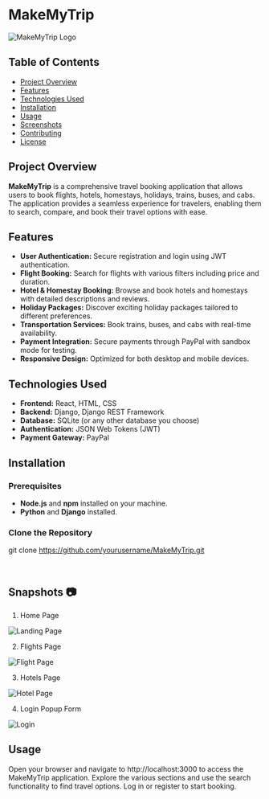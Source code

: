 # MakeMyTrip

![MakeMyTrip Logo](path/to/logo.png) <!-- Replace with actual path to logo image -->

## Table of Contents
- [Project Overview](#project-overview)
- [Features](#features)
- [Technologies Used](#technologies-used)
- [Installation](#installation)
- [Usage](#usage)
- [Screenshots](#screenshots)
- [Contributing](#contributing)
- [License](#license)

## Project Overview
**MakeMyTrip** is a comprehensive travel booking application that allows users to book flights, hotels, homestays, holidays, trains, buses, and cabs. The application provides a seamless experience for travelers, enabling them to search, compare, and book their travel options with ease.

## Features
- **User Authentication:** Secure registration and login using JWT authentication.
- **Flight Booking:** Search for flights with various filters including price and duration.
- **Hotel & Homestay Booking:** Browse and book hotels and homestays with detailed descriptions and reviews.
- **Holiday Packages:** Discover exciting holiday packages tailored to different preferences.
- **Transportation Services:** Book trains, buses, and cabs with real-time availability.
- **Payment Integration:** Secure payments through PayPal with sandbox mode for testing.
- **Responsive Design:** Optimized for both desktop and mobile devices.

## Technologies Used
- **Frontend:** React, HTML, CSS
- **Backend:** Django, Django REST Framework
- **Database:** SQLite (or any other database you choose)
- **Authentication:** JSON Web Tokens (JWT)
- **Payment Gateway:** PayPal

## Installation
### Prerequisites
- **Node.js** and **npm** installed on your machine.
- **Python** and **Django** installed.

### Clone the Repository
git clone https://github.com/yourusername/MakeMyTrip.git

<br>

## Snapshots 📷

1. Home Page

![Landing Page](https://github.com/shreevalikushe/Make-my-trip-clone/blob/master/frontend/src/images/landing.png)

2. Flights Page

![Flight Page](https://github.com/shreevalikushe/Make-my-trip-clone/blob/master/frontend/src/images/flights.png)

3. Hotels Page

![Hotel Page](https://github.com/shreevalikushe/Make-my-trip-clone/blob/master/frontend/src/images/hotels.png)

4. Login Popup Form

![Login](https://github.com/shreevalikushe/Make-my-trip-clone/blob/master/frontend/src/images/login.png)

## Usage
Open your browser and navigate to http://localhost:3000 to access the MakeMyTrip application.
Explore the various sections and use the search functionality to find travel options.
Log in or register to start booking.


